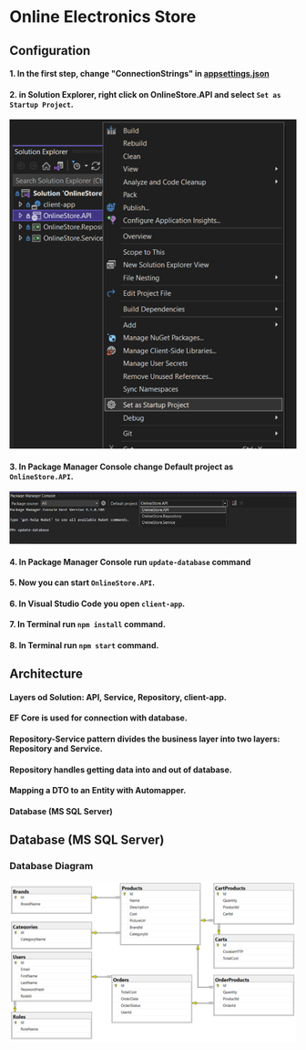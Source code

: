 # Online Electronics Store

## Configuration
#### 1. In the first step, change "ConnectionStrings" in [appsettings.json](https://github.com/jarekblady/OnlineStore/blob/master/OnlineStore.API/appsettings.json)
#### 2. in Solution Explorer, right click on OnlineStore.API and select `Set as Startup Project`.
![Startup Project](https://github.com/jarekblady/OnlineStore/blob/master/StartupProject.PNG)
#### 3. In Package Manager Console change Default project as `OnlineStore.API`.
![Package Manager Console](https://github.com/jarekblady/OnlineStore/blob/master/PackageManagerConsole.PNG)
#### 4. In Package Manager Console run `update-database` command
#### 5. Now you can start `OnlineStore.API`.
#### 6. In Visual Studio Code you open `client-app`.
#### 7. In Terminal run `npm install` command.
#### 8. In Terminal run `npm start` command.

## Architecture

#### Layers od Solution: API, Service, Repository, client-app. 
#### EF Core is used for connection with database.
#### Repository-Service pattern divides the business layer into two layers: Repository and Service.
#### Repository handles getting data into and out of database.
#### Mapping a DTO to an Entity with Automapper.
#### Database (MS SQL Server)

## Database (MS SQL Server)
### Database Diagram
![Database Diagram2](https://github.com/jarekblady/OnlineStore/blob/master/DatabaseDiagram2.PNG)